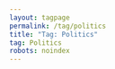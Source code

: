 ```yaml
---
layout: tagpage
permalink: /tag/politics
title: "Tag: Politics"
tag: Politics
robots: noindex
---
```

